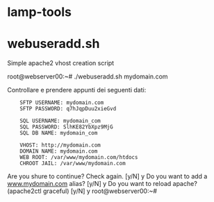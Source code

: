 lamp-tools
==========

webuseradd.sh
=============

Simple apache2 vhost creation script

root@webserver00:~# ./webuseradd.sh mydomain.com

Controllare e prendere appunti dei seguenti dati:

        SFTP USERNAME: mydomain.com
        SFTP PASSWORD: q7hJqpDuu2xieGvd

        SQL USERNAME: mydomain_com
        SQL PASSWORD: SlhKE82YbXpz9MjG
        SQL DB NAME: mydomain_com

        VHOST: http://mydomain.com
        DOMAIN NAME: mydomain.com
        WEB ROOT: /var/www/mydomain.com/htdocs
        CHROOT JAIL: /var/www/mydomain.com

Are you shure to continue? Check again. [y/N] y
Do you want to add a www.mydomain.com alias? [y/N] y
Do you want to reload apache? (apache2ctl graceful) [y/N] y
root@webserver00:~# 
